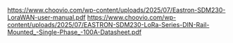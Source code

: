 https://www.choovio.com/wp-content/uploads/2025/07/Eastron-SDM230-LoraWAN-user-manual.pdf
https://www.choovio.com/wp-content/uploads/2025/07/EASTRON-SDM230-LoRa-Series-DIN-Rail-Mounted_-Single-Phase_-100A-Datasheet.pdf
